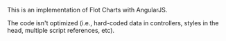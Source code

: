 This is an implementation of Flot Charts with AngularJS. 

The code isn't optimized (i.e., hard-coded data in controllers, styles in the head, multiple script references, etc). 